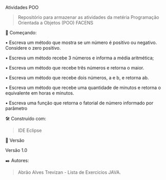Atividades POO

> Repositório para armazenar as atividades da metéria Programação Orientada a Objetos (POO) FACENS

🚀 Começando:

 • Escreva um método que mostra se um número é positivo ou negativo. Considere o zero positivo.
 
 • Escreva um método recebe 3 números e informa a média aritmética;
 
 • Escreva um método que recebe três números e retorna o maior.
 
 • Escreva um método que recebe dois números, a e b, e retorna ab.
 
 • Escreva um método que recebe uma quantidade de minutos e retorna o equivalente em horas e minutos.
 
 • Escreva uma função que retorna o fatorial de número informado por parâmetro

🛠️ Construído com:

> IDE Eclipse

📌 Versão

Versão 1.0

✒️ Autores:

> Abrão Alves Trevizan - Lista de Exercicios JAVA.
